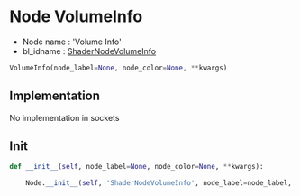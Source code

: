 # Node VolumeInfo

- Node name : 'Volume Info'
- bl_idname : [ShaderNodeVolumeInfo](https://docs.blender.org/api/current/bpy.types.ShaderNodeVolumeInfo.html)


``` python
VolumeInfo(node_label=None, node_color=None, **kwargs)
```
## Implementation

No implementation in sockets

## Init

``` python
def __init__(self, node_label=None, node_color=None, **kwargs):

    Node.__init__(self, 'ShaderNodeVolumeInfo', node_label=node_label, node_color=node_color, **kwargs)
```
